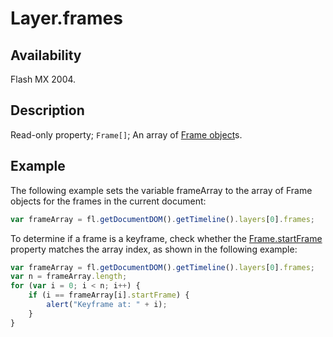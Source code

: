 # Layer.frames

## Availability

Flash MX 2004.

## Description

Read-only property; `Frame[]`; An array of [Frame object](../Frame_object/Frame_summary.md)s.

## Example

The following example sets the variable frameArray to the array of Frame objects for the frames in the current document:

```javascript
var frameArray = fl.getDocumentDOM().getTimeline().layers[0].frames;
```

To determine if a frame is a keyframe, check whether the [Frame.startFrame](../Frame_object/Frame36.md) property
matches the array index, as shown in the following example:

```javascript
var frameArray = fl.getDocumentDOM().getTimeline().layers[0].frames;
var n = frameArray.length;
for (var i = 0; i < n; i++) {
    if (i == frameArray[i].startFrame) {
        alert("Keyframe at: " + i);
    }
}
```

